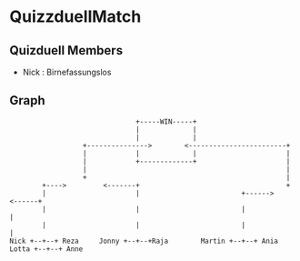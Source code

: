 # QuizzduellMatch

## Quizduell Members
+ Nick : Birnefassungslos

## Graph
    
                                   +-----WIN-----+
                                   |             |
                                   |             |
                      +--------------->        <------------------------+
                      |            |             |                      |
                      |            +-------------+                      |
                      |                                                 |
                      +                                                 |
            +---->         <-------+                                    +
            |                      |                         +------>        <------+
            |                      |                         |                      |
            |                      |                         |                      |
    Nick +--+--+ Reza     Jonny +--+--+Raja        Martin +--+--+ Ania     Lotta +--+--+ Anne
